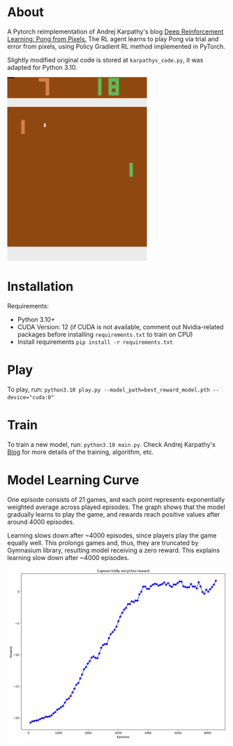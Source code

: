 # About

A Pytorch reimplementation of Andrej Karpathy's blog [Deep Reinforcement Learning: Pong from Pixels.](https://karpathy.github.io/2016/05/31/rl/)
The RL agent learns to play Pong via trial and error from pixels, using Policy Gradient RL method implemented in PyTorch.

Slightly modified original code is stored at `karpathys_code.py`, it was adapted for Python 3.10.


![My Image](images/screenshot.png)


# Installation

Requirements:
  - Python 3.10+
  - CUDA Version: 12 (if CUDA is not available, comment out Nvidia-related packages before installing `requirements.txt` to train on CPU)
  - Install requirements `pip install -r requirements.txt`

# Play

To play, run: `python3.10 play.py --model_path=best_reward_model.pth --device="cuda:0"`

# Train

To train a new model, run: `python3.10 main.py`.
Check Andrej Karpathy's [Blog](https://karpathy.github.io/2016/05/31/rl/) for more details of the training, algorithm, etc.

# Model Learning Curve

One episode consists of 21 games, and each point represents exponentially weighted average
across played episodes. The graph shows that the model
gradually learns to play the game, and rewards reach positive values after around 
4000 episodes. 

Learning slows down after ~4000 episodes, since players play the game equally well. 
This prolongs games and, thus, they are truncated by Gymnasium library, resulting 
model receiving a zero reward. This explains learning slow down after ~4000 episodes.

![My Image](images/plot.png)
